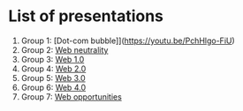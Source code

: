 # List of presentations

1. Group 1: [Dot-com bubble]](https://youtu.be/PchHlgo-FiU)
2. Group 2: [Web neutrality](https://www.youtube.com/watch?v=6F4tY9KGOzA)
3. Group 3: [Web 1.0](https://youtu.be/1iWzAnJOHm0)
4. Group 4: [Web 2.0](https://web.microsoftstream.com/video/bb960755-06b7-4d0f-afc7-9abfd01b604a)
5. Group 5: [Web 3.0](https://www.youtube.com/watch?v=izx0l6y_1g0&feature=youtu.be&t=8)
6. Group 6: [Web 4.0](https://www.youtube.com/watch?v=CNmN7tQoihs&feature=youtu.be)
7. Group 7: [Web opportunities](https://www.youtube.com/watch?v=CkFcRU2FPvQ)
